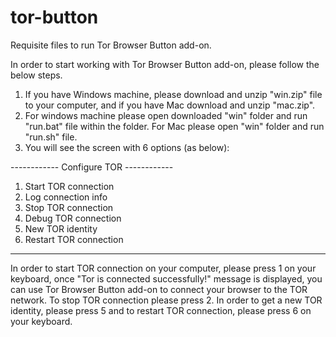 # tor-button

Requisite files to run Tor Browser Button add-on.

In order to start working with Tor Browser Button add-on, please follow the below steps.

1) If you have Windows machine, please download and unzip "win.zip" file to your computer, and if you have Mac download and unzip "mac.zip".
2) For windows machine please open downloaded "win" folder and run "run.bat" file within the folder. For Mac please open "win" folder and run "run.sh" file.
3) You will see the screen with 6 options (as below):

------------  Configure TOR  ------------
1. Start TOR connection
2. Log connection info
3. Stop TOR connection
4. Debug TOR connection
5. New TOR identity
6. Restart TOR connection
-----------------------------------------

In order to start TOR connection on your computer, please press 1 on your keyboard, once "Tor is connected successfully!" message is displayed, you can use Tor Browser Button add-on to connect your browser to the TOR network. To stop TOR connection please press 2. In order to get a new TOR identity, please press 5 and to restart TOR connection, please press 6 on your keyboard.
